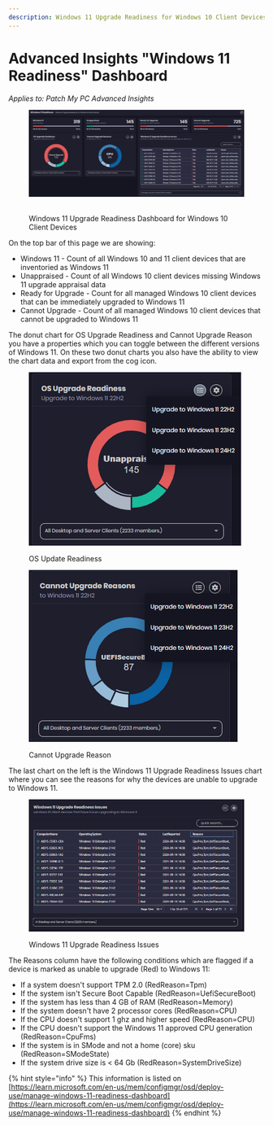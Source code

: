 ```yaml
---
description: Windows 11 Upgrade Readiness for Windows 10 Client Devices
---
```


# Advanced Insights "Windows 11 Readiness" Dashboard

_Applies to: Patch My PC Advanced Insights_

<figure><img src="../../../_images/gitbook/image (2170).png" alt=""><figcaption><p><br>Windows 11 Upgrade Readiness Dashboard for Windows 10 Client Devices</p></figcaption></figure>

On the top bar of this page we are showing:

* Windows 11 - Count of all Windows 10 and 11 client devices that are inventoried as Windows 11
* Unappraised - Count of all Windows 10 client devices missing Windows 11 upgrade appraisal data
* Ready for Upgrade - Count for all managed Windows 10 client devices that can be immediately upgraded to Windows 11
* Cannot Upgrade - Count of all managed Windows 10 client devices that cannot be upgraded to Windows 11

The donut chart for OS Upgrade Readiness and Cannot Upgrade Reason you have a properties which you can toggle between the different versions of Windows 11.  On these two donut charts you also have the ability to view the chart data and export from the cog icon.

<figure><img src="../../../_images/gitbook/image (2150).png" alt=""><figcaption><p>OS Update Readiness</p></figcaption></figure>

<figure><img src="../../../_images/gitbook/image (2151).png" alt=""><figcaption><p>Cannot Upgrade Reason</p></figcaption></figure>

The last chart on the left is the Windows 11 Upgrade Readiness Issues chart where you can see the reasons for why the devices are unable to upgrade to Windows 11.

<figure><img src="../../../_images/gitbook/image (2152).png" alt=""><figcaption><p>Windows 11 Upgrade Readiness Issues</p></figcaption></figure>

The Reasons column have the following conditions which are flagged if a device is marked as unable to upgrade (Red) to Windows 11:

* If a system doesn't support TPM 2.0 (RedReason=Tpm)
* If the system isn't Secure Boot Capable (RedReason=UefiSecureBoot)
* If the system has less than 4 GB of RAM (RedReason=Memory)
* If the system doesn't have 2 processor cores (RedReason=CPU)
* If the CPU doesn't support 1 ghz and higher speed (RedReason=CPU)
* If the CPU doesn't support the Windows 11 approved CPU generation (RedReason=CpuFms)
* If the system is in SMode and not a home (core) sku (RedReason=SModeState)
* If the system drive size is < 64 Gb (RedReason=SystemDriveSize)

{% hint style="info" %}
This information is listed on [https://learn.microsoft.com/en-us/mem/configmgr/osd/deploy-use/manage-windows-11-readiness-dashboard](https://learn.microsoft.com/en-us/mem/configmgr/osd/deploy-use/manage-windows-11-readiness-dashboard)
{% endhint %}

